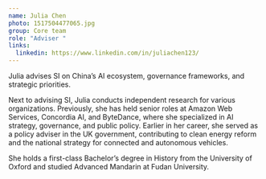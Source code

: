 ```yaml
---
name: Julia Chen
photo: 1517504477065.jpg
group: Core team
role: "Adviser "
links:
  linkedin: https://www.linkedin.com/in/juliachen123/
---
```

Julia advises SI on China’s AI ecosystem, governance frameworks, and strategic priorities.

Next to advising SI, Julia conducts independent research for various organizations. Previously, she has held senior roles at Amazon Web Services, Concordia AI, and ByteDance, where she specialized in AI strategy, governance, and public policy. Earlier in her career, she served as a policy adviser in the UK government, contributing to clean energy reform and the national strategy for connected and autonomous vehicles.

She holds a first-class Bachelor’s degree in History from the University of Oxford and studied Advanced Mandarin at Fudan University.